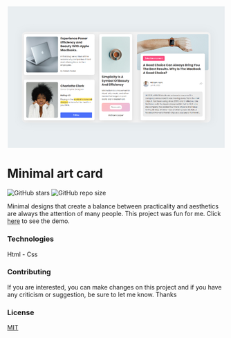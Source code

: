 <img src="./assets/img.jpg" />

# Minimal art card
![GitHub stars](https://img.shields.io/github/stars/sajjadpaknia/Minimal-Art-Card.svg?style=flat&color=brightgreen)
![GitHub repo size](https://img.shields.io/github/repo-size/sajjadpaknia/Minimal-Art-Card)<br>

Minimal designs that create a balance between practicality and aesthetics are always the attention of many people. This project was fun for me. Click [here](https://sajjadpaknia.github.io/Minimal-Art-Card/) to see the demo.

### Technologies

Html - Css

### Contributing
If you are interested, you can make changes on this project and if you have any criticism or suggestion, be sure to let me know. Thanks

### License
[MIT](https://choosealicense.com/licenses/mit/)
